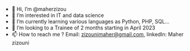 - 👋 Hi, I’m @maherzizou
- 👀 I’m interested in IT and data science
- 🌱 I’m currently learning various languages as Python, PHP, SQL... 
- 💞️ I’m looking to a Trainee of 2 months starting in April 2023
- 📫 How to reach me ?  Email: zizounimaher@gmail.com,    linkedIn: Maher zizouni
<!---
maherzizou/maherzizou is a ✨ special ✨ repository because its `README.md` (this file) appears on your GitHub profile.
You can click the Preview link to take a look at your changes.
--->
